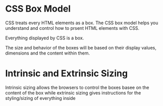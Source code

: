 # CSS Box Model

CSS treats every HTML elements as a box. The CSS box model helps you understand and control how to prsent HTML elements with CSS.

Everything displayed by CSS is a box.

The size and behavior of the boxes will be based on their display values, dimensions and the content within them.

# Intrinsic and Extrinsic Sizing

Intrinsic sizing allows the browsers to control the boxes basee on the content of the box while extrinsic sizing gives instructions for the styling/sizing of
 everything inside
